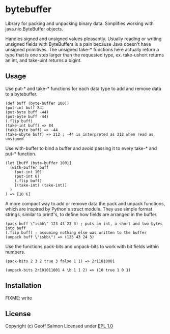 # bytebuffer

Library for packing and unpacking binary data. Simplifies working
with java.nio.ByteBuffer objects.

Handles signed and unsigned values pleasantly. Usually reading or
writing unsigned fields with ByteBuffers is a pain because Java
doesn't have unsigned primitives. The unsigned take-* functions here
actually return a type that is one step larger than the requested
type, ex. take-ushort returns an int, and take-uint returns a
bigint. 

## Usage

Use put-* and take-* functions for each data type to add and remove
data to a bytebuffer.

    (def buff (byte-buffer 100))
    (put-int buff 84)
    (put-byte buff -44)
    (put-byte buff -44)
    (.flip buff)
    (take-int buff) => 84
    (take-byte buff) => -44
    (take-ubyte buff) => 212 ; -44 is interpreted as 212 when read as unsigned

Use with-buffer to bind a buffer and avoid passing it to every take-*
and put-* function.

    (let [buff (byte-buffer 100)]
      (with-buffer buff
        (put-int 10)
        (put-int 6)
        (.flip buff)
        [(take-int) (take-int)]
      )
    ) => [10 6]

A more compact way to add or remove data the pack and unpack
functions, which are inspired by Python's struct module. They use
simple format strings, similar to printf's, to define how fields are
arranged in the buffer.

    (pack buff \"isbb\" 123 43 23 3) ; puts an int, a short and two bytes into buff
    (.flip buff) ; assuming nothing else was written to the buffer
    (unpack buff \"isbb\") => (123 43 24 3)

Use the functions pack-bits and unpack-bits to work with bit fields
within numbers.

    (pack-bits 2 3 2 true 3 false 1 1) => 2r11010001

    (unpack-bits 2r101011001 4 \b 1 1 2) => (10 true 1 0 1) 

## Installation

FIXME: write

## License

Copyright (c) Geoff Salmon
Licensed under [EPL 1.0](http://www.eclipse.org/legal/epl-v10.html)
